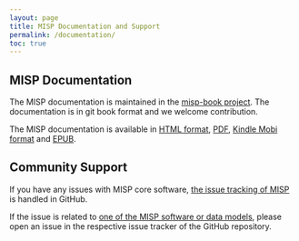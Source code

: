 ```yaml
---
layout: page
title: MISP Documentation and Support
permalink: /documentation/
toc: true
---
```


## MISP Documentation

The MISP documentation is maintained in the [misp-book project](https://github.com/MISP/misp-book). The documentation is in git book format and we welcome contribution.

The MISP documentation is available in [HTML format](https://www.circl.lu/doc/misp/), [PDF](https://www.circl.lu/doc/misp/book.pdf), [Kindle Mobi format](https://www.circl.lu/doc/misp/book.mobi) and [EPUB](https://www.circl.lu/doc/misp/book.epub).


## Community Support

If you have any issues with MISP core software, [the issue tracking of MISP](https://github.com/MISP/MISP/issues) is handled in GitHub.

If the issue is related to [one of the MISP software or data models](https://github.com/MISP/), please open an issue in the respective issue tracker of the GitHub repository.
